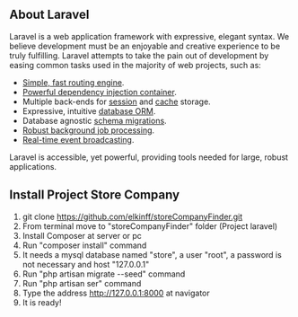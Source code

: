 ## About Laravel

Laravel is a web application framework with expressive, elegant syntax. We believe development must be an enjoyable and creative experience to be truly fulfilling. Laravel attempts to take the pain out of development by easing common tasks used in the majority of web projects, such as:

- [Simple, fast routing engine](https://laravel.com/docs/routing).
- [Powerful dependency injection container](https://laravel.com/docs/container).
- Multiple back-ends for [session](https://laravel.com/docs/session) and [cache](https://laravel.com/docs/cache) storage.
- Expressive, intuitive [database ORM](https://laravel.com/docs/eloquent).
- Database agnostic [schema migrations](https://laravel.com/docs/migrations).
- [Robust background job processing](https://laravel.com/docs/queues).
- [Real-time event broadcasting](https://laravel.com/docs/broadcasting).

Laravel is accessible, yet powerful, providing tools needed for large, robust applications.

## Install Project Store Company

1. git clone https://github.com/elkinff/storeCompanyFinder.git
2. From terminal move to "storeCompanyFinder" folder (Project laravel)
3. Install Composer at server or pc
4. Run "composer install" command
5. It needs a mysql database named "store", a user "root", a password is not necessary and host "127.0.0.1"
6. Run "php artisan migrate --seed" command
7. Run "php artisan ser" command
8. Type the address http://127.0.0.1:8000 at navigator
9. It is ready!